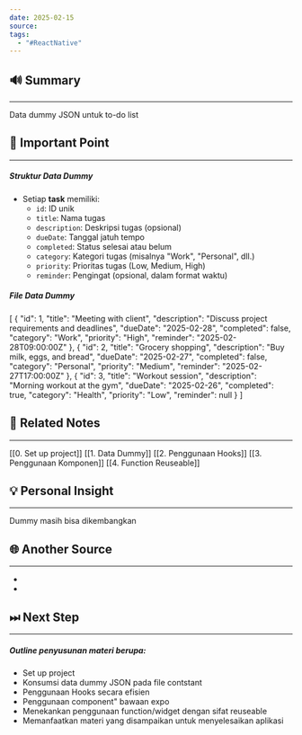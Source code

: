 ```yaml
---
date: 2025-02-15
source: 
tags:
  - "#ReactNative"
---
```

## 🔊 Summary
---
Data dummy JSON untuk to-do list

## 📝 Important Point
---
##### Struktur Data Dummy
- Setiap **task** memiliki:
    - `id`: ID unik
    - `title`: Nama tugas
    - `description`: Deskripsi tugas (opsional)
    - `dueDate`: Tanggal jatuh tempo
    - `completed`: Status selesai atau belum
    - `category`: Kategori tugas (misalnya "Work", "Personal", dll.)
    - `priority`: Prioritas tugas (Low, Medium, High)
    - `reminder`: Pengingat (opsional, dalam format waktu)
##### File Data Dummy
[
  {
    "id": 1,
    "title": "Meeting with client",
    "description": "Discuss project requirements and deadlines",
    "dueDate": "2025-02-28",
    "completed": false,
    "category": "Work",
    "priority": "High",
    "reminder": "2025-02-28T09:00:00Z"
  },
  {
    "id": 2,
    "title": "Grocery shopping",
    "description": "Buy milk, eggs, and bread",
    "dueDate": "2025-02-27",
    "completed": false,
    "category": "Personal",
    "priority": "Medium",
    "reminder": "2025-02-27T17:00:00Z"
  },
  {
    "id": 3,
    "title": "Workout session",
    "description": "Morning workout at the gym",
    "dueDate": "2025-02-26",
    "completed": true,
    "category": "Health",
    "priority": "Low",
    "reminder": null
  }
]
## 📎 Related Notes
---
[[0. Set up project]]
[[1. Data Dummy]]
[[2. Penggunaan Hooks]]
[[3. Penggunaan Komponen]]
[[4. Function Reuseable]]
## 💡 Personal Insight
---
Dummy masih bisa dikembangkan 
## 🌐 Another Source
---
- 
- 
## ⏭ Next Step
---
##### Outline penyusunan materi berupa: 
- Set up project 
- Konsumsi data dummy JSON pada file contstant 
- Penggunaan Hooks secara efisien 
- Penggunaan component" bawaan expo 
- Menekankan penggunaan function/widget dengan sifat reuseable 
- Memanfaatkan materi yang disampaikan untuk menyelesaikan aplikasi